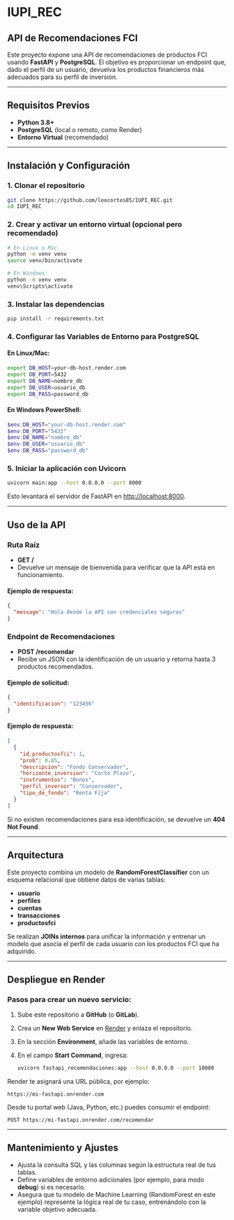 # IUPI_REC

## API de Recomendaciones FCI

Este proyecto expone una API de recomendaciones de productos FCI usando **FastAPI** y **PostgreSQL**. El objetivo es proporcionar un endpoint que, dado el perfil de un usuario, devuelva los productos financieros más adecuados para su perfil de inversión.

---

## Requisitos Previos

- **Python 3.8+**
- **PostgreSQL** (local o remoto, como Render)
- **Entorno Virtual** (recomendado)

---

## Instalación y Configuración

### 1. Clonar el repositorio

```bash
git clone https://github.com/leocortes85/IUPI_REC.git
cd IUPI_REC
```

### 2. Crear y activar un entorno virtual (opcional pero recomendado)

```bash
# En Linux o Mac
python -m venv venv
source venv/bin/activate

# En Windows
python -m venv venv
venv\Scripts\activate
```

### 3. Instalar las dependencias

```bash
pip install -r requirements.txt
```

### 4. Configurar las Variables de Entorno para PostgreSQL

#### En Linux/Mac:

```bash
export DB_HOST=your-db-host.render.com
export DB_PORT=5432
export DB_NAME=nombre_db
export DB_USER=usuario_db
export DB_PASS=password_db
```

#### En Windows PowerShell:

```powershell
$env:DB_HOST="your-db-host.render.com"
$env:DB_PORT="5432"
$env:DB_NAME="nombre_db"
$env:DB_USER="usuario_db"
$env:DB_PASS="password_db"
```

### 5. Iniciar la aplicación con Uvicorn

```bash
uvicorn main:app --host 0.0.0.0 --port 8000
```

Esto levantará el servidor de FastAPI en [http://localhost:8000](http://localhost:8000).

---

## Uso de la API

### Ruta Raíz

- **GET /**
- Devuelve un mensaje de bienvenida para verificar que la API está en funcionamiento.

#### Ejemplo de respuesta:

```json
{
  "message": "Hola desde la API con credenciales seguras"
}
```

### Endpoint de Recomendaciones

- **POST /recomendar**
- Recibe un JSON con la identificación de un usuario y retorna hasta 3 productos recomendados.

#### Ejemplo de solicitud:

```json
{
  "identificacion": "123456"
}
```

#### Ejemplo de respuesta:

```json
[
  {
    "id_productosfci": 1,
    "prob": 0.85,
    "descripcion": "Fondo Conservador",
    "horizonte_inversion": "Corto Plazo",
    "instrumentos": "Bonos",
    "perfil_inversor": "Conservador",
    "tipo_de_fondo": "Renta Fija"
  }
]
```

Si no existen recomendaciones para esa identificación, se devuelve un **404 Not Found**.

---

## Arquitectura

Este proyecto combina un modelo de **RandomForestClassifier** con un esquema relacional que obtiene datos de varias tablas:

- **usuario**
- **perfiles**
- **cuentas**
- **transacciones**
- **productosfci**

Se realizan **JOINs internos** para unificar la información y entrenar un modelo que asocia el perfil de cada usuario con los productos FCI que ha adquirido.

---

## Despliegue en Render

### Pasos para crear un nuevo servicio:

1. Sube este repositorio a **GitHub** (o **GitLab**).
2. Crea un **New Web Service** en [Render](https://render.com/) y enlaza el repositorio.
3. En la sección **Environment**, añade las variables de entorno.
4. En el campo **Start Command**, ingresa:

   ```bash
   uvicorn fastapi_recomendaciones:app --host 0.0.0.0 --port 10000
   ```

Render te asignará una URL pública, por ejemplo:

```
https://mi-fastapi.onrender.com
```

Desde tu portal web (Java, Python, etc.) puedes consumir el endpoint:

```
POST https://mi-fastapi.onrender.com/recomendar
```

---

## Mantenimiento y Ajustes

- Ajusta la consulta SQL y las columnas según la estructura real de tus tablas.
- Define variables de entorno adicionales (por ejemplo, para modo **debug**) si es necesario.
- Asegura que tu modelo de Machine Learning (RandomForest en este ejemplo) represente la lógica real de tu caso, entrenándolo con la variable objetivo adecuada.
